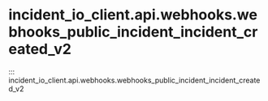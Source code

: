 # incident_io_client.api.webhooks.webhooks_public_incident_incident_created_v2

::: incident_io_client.api.webhooks.webhooks_public_incident_incident_created_v2